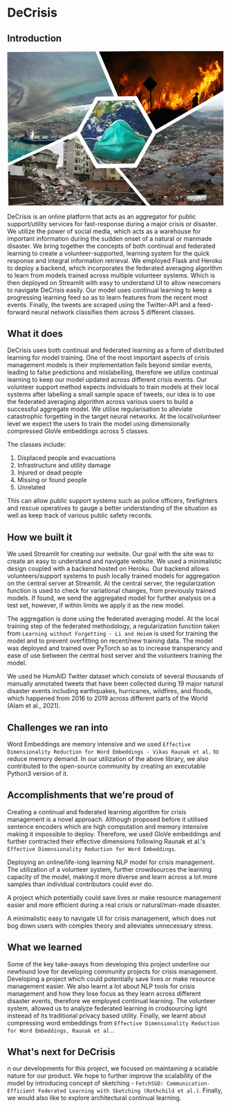 # DeCrisis
## Introduction

<img src="https://github.com/AmanPriyanshu/DeCrise/blob/main/images/Disaster-collage.png" width="500" class="center">

DeCrisis is an online platform that acts as an aggregator for public support/utility services for fast-response during a major crisis or disaster. We utilize the power of social media, which acts as a warehouse for important information during the sudden onset of a natural or manmade disaster. We bring together the concepts of both continual and federated learning to create a volunteer-supported, learning system for the quick response and integral information retrieval. We employed Flask and Heroku to deploy a backend, which incorporates the federated averaging algorithm to learn from models trained across multiple volunteer systems. Which is then deployed on Streamlit with easy to understand UI to allow newcomers to navigate DeCrisis easily. Our model uses continual learning to keep a progressing learning feed so as to learn features from the recent most events. Finally, the tweets are scraped using the Twitter-API and a feed-forward neural network classifies them across 5 different classes.

## What it does

DeCrisis uses both continual and federated learning as a form of distributed learning for model training. One of the most important aspects of crisis management models is their implementation fails beyond similar events, leading to false predictions and mislabelling, therefore we utilize continual learning to keep our model updated across different crisis events. Our volunteer support method expects individuals to train models at their local systems after labelling a small sample space of tweets, our idea is to use the federated averaging algorithm across various users to build a successful aggregate model. We utilise regularisation to alleviate catastrophic forgetting in the target neural networks. At the local/volunteer level we expect the users to train the model using dimensionally compressed GloVe embeddings across 5 classes. 

The classes include:
1. Displaced people and evacuations
2. Infrastructure and utility damage
3. Injured or dead people
4. Missing or found people
5. Unrelated

This can allow public support systems such as police officers, firefighters and rescue operatives to gauge a better understanding of the situation as well as keep track of various public safety records.

## How we built it

We used Streamlit for creating our website. Our goal with the site was to create an easy to understand and navigate website. We used a minimalistic design coupled with a backend hosted on Heroku. Our backend allows volunteers/support systems to push locally trained models for aggregation on the central server at Streamlit. At the central server, the regularization function is used to check for variational changes, from previously trained models. If found, we send the aggregated model for further analysis on a test set, however, if within limits we apply it as the new model.

The aggregation is done using the federated averaging model. At the local training step of the federated methodology, a regularization function taken from `Learning without Forgetting - Li and Hoiem` is used for training the model and to prevent overfitting on recent/new training data. The model was deployed and trained over PyTorch so as to increase transperancy and ease of use between the central host server and the volunteers training the model. 

We used he HumAID Twitter dataset which consists of several thousands of manually annotated tweets that have been collected during 19 major natural disaster events including earthquakes, hurricanes, wildfires, and floods, which happened from 2016 to 2019 across different parts of the World (Alam et al., 2021). 

## Challenges we ran into

Word Embeddings are memory intensive and we used `Effective Dimensionality Reduction for Word Embeddings - Vikas Raunak et al.` to reduce memory demand. In our utilization of the above library, we also contributed to the open-source community by creating an executable Python3 version of it.

## Accomplishments that we're proud of

Creating a continual and federated learning algorithm for crisis management is a novel approach. Although proposed before it utilised sentence encoders which are high computation and memory intensive making it impossible to deploy. Therefore, we used GloVe embeddings and further contracted their effective dimensions following Raunak et al.'s `Effective Dimensionality Reduction for Word Embeddings`.

Deploying an online/life-long learning NLP model for crisis management. The utilization of a volunteer system, further crowdsources the learning capacity of the model, making it more diverse and learn across a lot more samples than individual contributors could ever do.

A project which potentially could save lives or make resource management easier and more efficient during a real crisis or natural/man-made disaster.

A minimalistic easy to navigate UI for crisis management, which does not bog down users with complex theory and alleviates unnecessary stress.

## What we learned

Some of the key take-aways from developing this project underline our newfound love for developing community projects for crisis management. Developing a project which could potentially save lives or make resource management easier. We also learnt a lot about NLP tools for crisis management and how they lose focus as they learn across different disaster events, therefore we employed continual learning. The volunteer system, allowed us to analyze federated learning in crodsourcing light insteead of its traditional privacy based utility. Finally, we learnt about compressing word embeddings from `Effective Dimensionality Reduction for Word Embeddings, Raunak et al.`.

## What's next for DeCrisis
n our developments for this project, we focused on maintaining a scalable nature for our product. We hope to further improve the scalability of the model by introducing concept of sketching - `FetchSGD: Communication-Efficient Federated Learning with Sketching (Rothchild et al.)`. Finally, we would also like to explore architectural continual learning.
